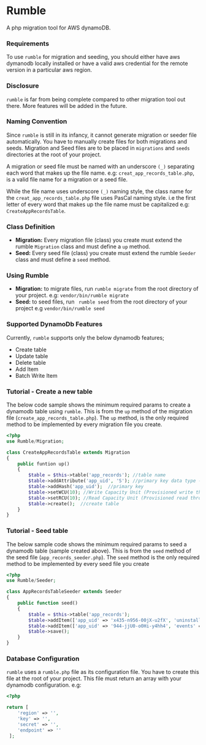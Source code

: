 # **Rumble**

A php migration tool for AWS dynamoDB.

### **Requirements**
To use ```rumble``` for migration and seeding, you should either have aws dymanodb locally installed or have a valid aws credential for the remote version in a particular aws region.

### **Disclosure**
```rumble``` is far from being complete compared to other migration tool out there. More features will be added in the future.

### **Naming Convention**
Since ```rumble``` is still in its infancy, it cannot generate migration or seeder file automatically. You have to manually create files for both migrations and seeds. Migration and Seed files are to be placed in ```migrations``` and ```seeds``` directories at the root of your project.

A migration or seed file must be named with an underscore ```(_)``` separating each word that makes up the file name. e.g:
```creat_app_records_table.php```, is a valid file name for a migration or a seed file.

While the file name uses underscore ```(_)``` naming style, the class name for the ```creat_app_records_table.php``` file uses PasCal naming style. i.e the first letter of every word that makes up the file name must be capitalized e.g: ```CreateAppRecordsTable```.

### **Class Definition**
- **Migration:** Every migration file (class) you create must extend the rumble ```Migration``` class and must define a ```up``` method.
- **Seed:** Every seed file (class) you create must extend the rumble ```Seeder``` class and must define a ```seed``` method.

### **Using Rumble**
- **Migration:** to migrate files, run ```rumble migrate``` from the root directory of your project. e.g: ```vendor/bin/rumble migrate```
- **Seed:** to seed files, run ``` rumble seed``` from the root directory of your project e.g ```vendor/bin/rumble seed```

### **Supported DynamoDb Features**
Currently, ```rumble``` supports only the below dynamodb features;
- Create table
- Update table
- Delete table
- Add Item
- Batch Write Item

### **Tutorial - Create a new table**
The below code sample shows the minimum required params to create a dynamodb table using ```rumble```. This is from the ```up``` method of the migration file (```create_app_records_table.php```).
The ```up``` method, is the only required method to be implemented by every migration file you create.
```php
<?php
use Rumble/Migration;

class CreateAppRecordsTable extends Migration
{
    public funtion up()
    {
        $table = $this->table('app_records'); //table name
        $table->addAttribute('app_uid', 'S'); //primary key data type - String(S)
        $table->addHash('app_uid');  //primary key
        $table->setWCU(10); //Write Capacity Unit (Provisioned write throughPut)
        $table->setRCU(10); //Read Capacity Unit (Provisioned read throughPut)
        $table->create();  //create table
    }
}
```

### **Tutorial - Seed table**
The below sample code shows the minimum required params to seed a dynamodb table (sample created above). This is from the ```seed``` method of the seed file (```app_records_seeder.php```).
The ```seed``` method is the only required method to be implemented by every seed file you create

```php
<?php
use Rumble/Seeder;

class AppRecordsTableSeeder extends Seeder 
{
    public function seed()
    {
        $table = $this->table('app_records');
        $table->addItem(['app_uid' => 'x435-n956-00jX-u2fX', 'uninstall' => ['reason' => 'Still thinking of one.']);
        $table->addItem(['app_uid' => '944-jjU0-o0Hi-y4hh4', 'events' => ['action' => 'click', 'date' => '2017-04-10']]); 
        $table->save();
    }
}

```

### **Database Configuration**
```rumble``` uses a ```rumble.php``` file as its configuration file. You have to create this file at the root of your project.
This file must return an array with your dynamodb configuration. e.g:

```php
<?php

return [
    'region' => '',
    'key' => '',
    'secret' => '',
    'endpoint' => ''
 ];
